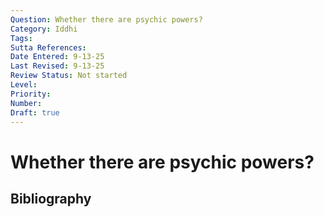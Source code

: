 ```yaml
---
Question: Whether there are psychic powers?
Category: Iddhi
Tags: 
Sutta References: 
Date Entered: 9-13-25
Last Revised: 9-13-25
Review Status: Not started
Level: 
Priority: 
Number: 
Draft: true
---
```


# Whether there are psychic powers?

## Bibliography

<!-- 

Notes:



-->